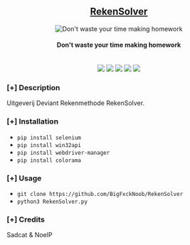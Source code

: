 <h2 align="center"><u>RekenSolver</u></h2>

<p align="center">
  <img src="https://i.imgur.com/N6EOvsy.png" alt="Don't waste your time making homework">
</p>
<h4 align="center"> Don't waste your time making homework </h4>

<p align="center">
<br>
    <img src="https://img.shields.io/badge/Author-Sadcat & NoelP-magenta?style=flat-square">
    <img src="https://img.shields.io/badge/Open%20Source-Yes-orange?style=flat-square">
    <img src="https://img.shields.io/badge/Maintained-Yes-cyan?style=flat-square">
    <img src="https://img.shields.io/badge/Made%20In-Selenium-green?style=flat-square">
    <img src="https://img.shields.io/badge/Written%20In-Python-blue?style=flat-square">
</p>

### [+] Description
Uitgeverij Deviant Rekenmethode RekenSolver.

### [+] Installation
 - `pip install selenium`
 - `pip install win32api`
 - `pip install webdriver-manager`
 - `pip install colorama`

### [+] Usage
 - `git clone https://github.com/BigFxckNoob/RekenSolver`
 - `python3 RekenSolver.py`

### [+] Credits 
 Sadcat & NoelP

